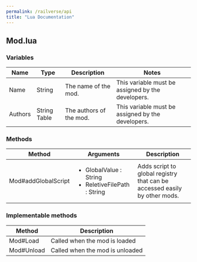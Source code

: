 ```yaml
---
permalink: /railverse/api
title: "Lua Documentation"
---
```


## Mod.lua

### Variables

| Name | Type | Description | Notes |
|------|------|-------------|-------|
| Name | String |The name of the mod. | This variable must be assigned by the developers. |
| Authors | String Table | The authors of the mod. | This variable must be assigned by the developers.

### Methods

 
| Method | Arguments | Description |
|--------|-----------|-------------|
| Mod#addGlobalScript | <ul> <li> GlobalValue : String </li><li>ReletiveFilePath : String</li></ul> | Adds script to global registry that can be accessed easily by other mods. |

### Implementable methods

| Method | Description |
|--------|-------------|
| Mod#Load | Called when the mod is loaded |
| Mod#Unload | Called when the mod is unloaded 
